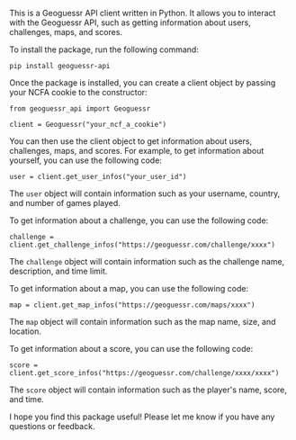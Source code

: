 This is a Geoguessr API client written in Python. It allows you to interact with the Geoguessr API, such as getting information about users, challenges, maps, and scores.

To install the package, run the following command:

```
pip install geoguessr-api
```

Once the package is installed, you can create a client object by passing your NCFA cookie to the constructor:

```
from geoguessr_api import Geoguessr

client = Geoguessr("your_ncf_a_cookie")
```

You can then use the client object to get information about users, challenges, maps, and scores. For example, to get information about yourself, you can use the following code:

```
user = client.get_user_infos("your_user_id")
```

The `user` object will contain information such as your username, country, and number of games played.

To get information about a challenge, you can use the following code:

```
challenge = client.get_challenge_infos("https://geoguessr.com/challenge/xxxx")
```

The `challenge` object will contain information such as the challenge name, description, and time limit.

To get information about a map, you can use the following code:

```
map = client.get_map_infos("https://geoguessr.com/maps/xxxx")
```

The `map` object will contain information such as the map name, size, and location.

To get information about a score, you can use the following code:

```
score = client.get_score_infos("https://geoguessr.com/challenge/xxxx/xxxx")
```

The `score` object will contain information such as the player's name, score, and time.

I hope you find this package useful! Please let me know if you have any questions or feedback.